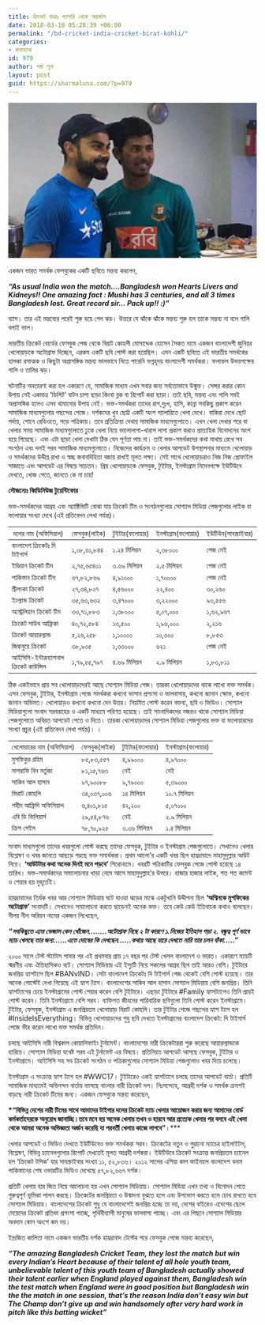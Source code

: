 ```yaml
---
title: ক্রিকেট যাত্রাঃ গ্যালারি থেকে অন্তর্জাল
date: 2018-03-10 05:28:39 +06:00
permalink: "/bd-cricket-india-cricket-birat-kohli/"
categories:
- মাথাব্যাথা
id: 979
author: শর্মা লুনা
layout: post
guid: https://sharmaluna.com/?p=979
---
```


[![](/assets/images/wp-content/uploads/2018/03/sarkar-story_647_021317070928.jpg)](/assets/images/wp-content/uploads/2018/03/sarkar-story_647_021317070928.jpg)

<span style="font-weight: 400;">একজন ভারত সমর্থক ফেসবুকের একটি ছবিতে মন্তব্য করলেন, </span>

**_“As usual India won the match….Bangladesh won Hearts Livers and Kidneys!! One amazing fact : Mushi has 3 centuries, and all 3 times Bangladesh lost. Great record sir… Pack up!! :)”_**

<span style="font-weight: 400;">ব্যাস। তার এই মন্তব্যের পরেই শুরু হয়ে গেল ঝড়। উত্তরে যে ঝাঁকে ঝাঁকে মন্তব্য শুরু হল তাকে মন্তব্য না বলে গালি বলাই ভাল।</span>

<span style="font-weight: 400;">ভারতীয় ক্রিকেট বোর্ডের ফেসবুক পেজ থেকে বিরাট কোহলী মোসাদ্দেক হোসেন সৈকত নামে একজন বাংলাদেশী জুনিয়র খেলোয়াড়কে অটোগ্রাফ দিচ্ছেন, এরকম একটি ছবি পোস্ট করা হয়েছিল। এমন একটি ছবিতে এই ভারতীয় সমর্থকের হালকা রসাত্মক ও কিছুটা অপ্রাসঙ্গিক মন্তব্য ভালভাবে নিতে পারেনি ভগ্নহৃদয় বাংলাদেশী সমর্থকরা। ফলাফল উভয়পক্ষের গালি ও তালির ঝড়। </span>

<span style="font-weight: 400;">ঘটনাটির অবতারণা করা হল একারণে যে, সামাজিক মাধ্যম এখন সবার জন্য সর্বতোভাবে উন্মুক্ত। সেন্সর করার কোন উপায় নেই একমাত্র ‘ডিলিট’ বাটন চাপা ছাড়া কিংবা ব্লক বা রিপোর্ট করা ছাড়া। তাই ছবি, মন্তব্য এবং গালি সবই অপ্রাসঙ্গিক হলেও এসব থামানোর উপায় নেই। ভক্ত-সমর্থকরা তাদের রাগ,দুঃখ, হাসি, কান্না সবকিছু প্রকাশ করেন সামাজিক মাধ্যমগুলোর পছন্দের পেজে। দর্শকদের খুব ছোট্ট একটি অংশ গ্যালারিতে খেলা দেখে। বাকিরা দেখে ছোট পর্দায়, শোনে রেডিওতে, পড়ে পত্রিকায়। তবে প্রতিক্রিয়া দেখায় সামাজিক মাধ্যমগুলোতে। এখন খেলা দেখার পরে বা খেলার সময় সামাজিক মাধ্যমগুলোতে ঢুকে খেলা নিয়ে ভালোলাগা-খারাপ লাগা প্রকাশ করাও প্রাত্যহিক বিনোদনের অংশ হয়ে গিয়েছে। এবং এটা ছাড়া খেলা দেখাটা ঠিক যেন পূর্ণতা পায় না। তাই ভক্ত-সমর্থকদের কথা মাথায় রেখে সব সংগঠন এবং দলই সরব সামাজিক মাধ্যমগুলোতে। নিজেদের কার্যক্রম ও খেলার আপডেট উপস্থাপনার মাধ্যমে খেলোয়াড় ও সমর্থকদের উদ্দীপ্ত রাখা ও স্বচ্ছ জবাবদিহিতা বজায় রাখাই মূলত লক্ষ্য। সেই সাথে খেলোয়াড়রাও নিজ নিজ প্রোফাইল সাজাতে এবং আপডেট এর বিষয়ে সচেতন। প্রিয় খেলোয়াড়কে ফেসবুক, টুইটার, ইনস্টাগ্রাম নিদেনপক্ষে ইউটিউবে দেখতে, খোজ পেতে, জানতে কে না চায়!</span>

**সৌজন্যেঃ ব্বিডিনিউজ টুয়েন্টিফোর**

<span style="font-weight: 400;">ভক্ত-সমর্থকদের আগ্রহ এবং অ্যাক্টিভিটি বোঝা যায় ক্রিকেট টিম ও সংগঠনগুলোর সোশ্যাল মিডিয়া পেজগুলোর লাইক বা ফলোয়ার সংখ্যা দেখে (এই প্রতিবেদন লেখা পর্যন্ত)।</span>

| <span style="font-weight: 400;">দলের নাম (অফিসিয়াল)</span>                    | <span style="font-weight: 400;">ফেসবুক</span><span style="font-weight: 400;">(লাইক)</span> | <span style="font-weight: 400;">টুইটার</span><span style="font-weight: 400;">(ফলোয়ার)</span> | <span style="font-weight: 400;">ইনস্টাগ্রাম</span><span style="font-weight: 400;">(ফলোয়ার)</span> | <span style="font-weight: 400;">ইউটিউব</span><span style="font-weight: 400;">(সাবস্ক্রাইবার)</span> |
| ----------------------------------------------------------------------------- | ------------------------------------------------------------------------------------------ | -------------------------------------------------------------------------------------------- | ------------------------------------------------------------------------------------------------- | --------------------------------------------------------------------------------------------------- |
| <span style="font-weight: 400;">বাংলাদেশ ক্রিকেটঃ দি টাইগার্স</span>          | <span style="font-weight: 400;">১,০৮,৬১,৮৪৪</span>                                         | <span style="font-weight: 400;">১.২৪ মিলিয়ন</span>                                           | <span style="font-weight: 400;">২,৩৮০০০</span>                                                    | <span style="font-weight: 400;">পেজ নেই</span>                                                      |
| <span style="font-weight: 400;">ইণ্ডিয়ান ক্রিকেট টিম</span>                   | <span style="font-weight: 400;">২,৭৫,৬৫৪০১ </span>                                         | <span style="font-weight: 400;">৩.৬৯ মিলিয়ন</span>                                           | <span style="font-weight: 400;">২.৫ মিলিয়ন</span>                                                 | <span style="font-weight: 400;">পেজ নেই</span>                                                      |
| <span style="font-weight: 400;">পাকিস্তান ক্রিকেট টিম</span>                  | <span style="font-weight: 400;">৬৭,৮২,৮৬৯</span>                                           | <span style="font-weight: 400;">৪,৯১০০০</span>                                               | <span style="font-weight: 400;">১,৭০০০০</span>                                                    | <span style="font-weight: 400;">পেজ নেই</span>                                                      |
| <span style="font-weight: 400;">শ্রীলংকা ক্রিকেট</span>                       | <span style="font-weight: 400;">২৭,৩৪,৮০৭</span>                                           | <span style="font-weight: 400;">৪,৫৬০০০</span>                                               | <span style="font-weight: 400;">২২,৪০০ </span>                                                    | <span style="font-weight: 400;">৩০,২৬০</span>                                                       |
| <span style="font-weight: 400;">ইংল্যান্ড ক্রিকেট</span>                      | <span style="font-weight: 400;">৩৫,৬৩,৬৩২</span>                                           | <span style="font-weight: 400;">৩,৪৭০০০</span>                                               | <span style="font-weight: 400;">৩,২২০০০</span>                                                    | <span style="font-weight: 400;">৯৩,৫৫৬</span>                                                       |
| <span style="font-weight: 400;">অস্ট্রেলিয়ান ক্রিকেট টিম</span>               | <span style="font-weight: 400;">৩৩,৭১,৮৮৩</span>                                           | <span style="font-weight: 400;">১,৩৮০০০</span>                                               | <span style="font-weight: 400;">৫,০৭,০০০</span>                                                   | <span style="font-weight: 400;">১,৬২,৯৬৭</span>                                                     |
| <span style="font-weight: 400;">ক্রিকেট সাউথ আফ্রিকা</span>                   | <span style="font-weight: 400;">৪০,৭২,৫৮৪</span>                                           | <span style="font-weight: 400;">১৩,৫০০</span>                                                | <span style="font-weight: 400;">১,৯৬,০০০</span>                                                   | <span style="font-weight: 400;">২,২১৬</span>                                                        |
| <span style="font-weight: 400;">ক্রিকেট আয়ারল্যান্ড</span>                    | <span style="font-weight: 400;">৫,২৬,২৫৮</span>                                            | <span style="font-weight: 400;">১,১০০০০</span>                                               | <span style="font-weight: 400;">১০,৩০০</span>                                                     | <span style="font-weight: 400;">৮,৮৫৩</span>                                                        |
| <span style="font-weight: 400;">জিম্বাবুয়ে ক্রিকেট</span>                     | <span style="font-weight: 400;">৩৮,৯৩৫</span>                                              | <span style="font-weight: 400;">১,৩৩০০০</span>                                               | <span style="font-weight: 400;">৬২১</span>                                                        | <span style="font-weight: 400;">পেজ নেই</span>                                                      |
| <span style="font-weight: 400;">আইসিসি-ইন্টারন্যাশনাল ক্রিকেট কাউন্সিল</span> | <span style="font-weight: 400;">১,৭৯,৫৫,৭৯৭</span>                                         | <span style="font-weight: 400;">৪.৬৯ মিলিয়ন</span>                                           | <span style="font-weight: 400;">২.৯ মিলিয়ন</span>                                                 | <span style="font-weight: 400;">১,৮৩,৮১১</span>                                                     |

<span style="font-weight: 400;">ঠিক একইভাবে প্রায় সব খেলোয়াড়দেরই আছে সোশ্যাল মিডিয়া পেজ। তারকা খেলোয়াড়দের থাকে লাখো ভক্ত সমর্থক। এসব ফেসবুক, টুইটার, ইনস্টাগ্রাম পেজে সমর্থকরা কখনো ভাসান প্রশংসা ও ভালবাসায়, কখনো জানান ক্ষোভ, কখনো জানান অভিমত। খেলোয়াড়ও কখনো কখনো দেন উত্তর। নিয়মিত পোস্ট করেন বক্তব্য, ছবি ও ভিডিও। সোশ্যাল মিডিয়াগুলো সংবাদ সরবরাহের ও একটি মাধ্যমে পরিণত হয়েছে। তাই সাংবাদিকদের নজরও থাকে সোশ্যাল মিডিয়া পেজগুলোতে অবিরত আপডেট পেতে ও দিতে। তারকা খেলোয়াড়দের সোশ্যাল মিডিয়া পেজগুলোর ভক্ত বা ফলোয়ারদের সংখ্যা প্রচুর (এই প্রতিবেদন লেখা পর্যন্ত)।</span><span style="font-weight: 400;"> । </span>

| <span style="font-weight: 400;">খেলোয়ারের নাম (অফিসিয়াল)</span> | <span style="font-weight: 400;">ফেসবুক</span><span style="font-weight: 400;">(লাইক)</span> | <span style="font-weight: 400;">টুইটার</span><span style="font-weight: 400;">(ফলোয়ার)</span> | <span style="font-weight: 400;">ইনস্টাগ্রাম</span><span style="font-weight: 400;">(ফলোয়ার)</span> |
| --------------------------------------------------------------- | ------------------------------------------------------------------------------------------ | -------------------------------------------------------------------------------------------- | ------------------------------------------------------------------------------------------------- |
| <span style="font-weight: 400;"> মুসফিকুর রহিম</span>           | <span style="font-weight: 400;">৮৫,৮৩,৫৫৭</span>                                           | <span style="font-weight: 400;">৪,৯৯০০০</span>                                               | <span style="font-weight: 400;">৪,৯৭০০০</span>                                                    |
| <span style="font-weight: 400;">মাশরাফি বিন মর্তুজা</span>      | <span style="font-weight: 400;">৮১,১৫,৭৬৩</span>                                           | <span style="font-weight: 400;">নেই</span>                                                   | <span style="font-weight: 400;">নেই</span>                                                        |
| <span style="font-weight: 400;">সাকিব আল হাসান</span>           | <span style="font-weight: 400;">৯৭,৯০০৮৮</span>                                            | <span style="font-weight: 400;">৯,৭৯০০০</span>                                               | <span style="font-weight: 400;">৫,৩৯০০০</span>                                                    |
| <span style="font-weight: 400;">ভিরাট কোহলি</span>              | <span style="font-weight: 400;">৩৪,০৩৭,০০৬</span>                                          | <span style="font-weight: 400;">১৪ মিলিয়ন</span>                                             | <span style="font-weight: 400;">১০.৭ মিলিয়ন</span>                                                |
| <span style="font-weight: 400;">শহীদ আফ্রিদি অফিসিয়াল</span>    | <span style="font-weight: 400;">৬,৪০১,৮১৫</span>                                           | <span style="font-weight: 400;">৪২,২০০</span>                                                | <span style="font-weight: 400;">৫,০৭০০০</span>                                                    |
| <span style="font-weight: 400;">এবি ডি ভিলিয়ার্স</span>         | <span style="font-weight: 400;">২৯,৫৪,৮৭৬</span>                                           | <span style="font-weight: 400;">নেই</span>                                                   | <span style="font-weight: 400;">২.৯ মিলিয়ন</span>                                                 |
| <span style="font-weight: 400;">ক্রিস গেইল</span>               | <span style="font-weight: 400;">৭৮,৭০,৯২৫</span>                                           | <span style="font-weight: 400;">৩.৩৬ মিলিয়ন</span>                                           | <span style="font-weight: 400;">১.৪ মিলিয়ন</span>                                                 |

<span style="font-weight: 400;">সংবাদ মাধ্যমগুলো তাদের খবরগুলো পোস্ট করছে তাদের ফেসবুক, টুইটার ও ইনস্টাগ্রাম পেজগুলোতে। সেখানেও খেলার বিশ্লেষণ ও খবর জানতে আছড়ে পরছে ভক্ত সমার্থকরা। প্রথম আলো’র একটি খবর ছিল হায়দ্রাবাদে মাহামুদুল্লার আউট নিয়ে। </span>**‘আউটটার কথা অনেক দিনই মনে পড়বে’**<span style="font-weight: 400;"> শিরোনামে। খবরটি পত্রিকাটির ফেসবুক পেজে পোস্ট হয়েছে ১৪ তারিখ। ভক্ত-সমার্থকদের সমালোচনার খাড়া নেমে আসে মাহামুদুল্লাহ’র উপরে। হাজার হাজার লাইক, শত শত কমেন্ট ও শেয়ার হয় মুহূর্তেই।</span>

<span style="font-weight: 400;">হায়দ্রাবাদের তির্যক খবর আর সোশ্যাল মিডিয়ায় ঘটে যাওয়া ঝড়ের মাঝে একটুখানি উদ্দীপনা ছিল </span>**‘অশ্বিনকে মুশফিকের অটোগ্রাফ’**<span style="font-weight: 400;"> সংবাদটি। সেখানেও সমালোচনা করতে ছাড়েনই অনেক ভক্ত। তবে কেউ কেউ ইতিবাচক কথাও বলেছেন। নীলয় নীল অরিয়ন নামের একজন লিখেছেন, </span>

**_“সবকিছুতে এ্যত্ত ভেজাল কেন খোঁজেন……..অটোগ্রাফ নিছে ২ টা কারণে ১.নিজের ইতিহাস গড়া ২. বন্ধুত্ব পূর্ণ ভাবে ম্যাচ খেলছে তার জন্য……এতে দোষের কি দেখছেন……কথায় আছে যারে দেখতে নারি তার চলন বাঁকা…..”_**

<span style="font-weight: 400;">২০০০ সালে টেস্ট স্ট্যাটাস পাবার পর এই প্রথমবার প্রায় ১৭ বছর পর টেস্ট খেলল বাংলাদেশ ও ভারত। একারণে ম্যাচটি স্মরণীয় এবং ঐতিহাসিকও বটে। সোশ্যাল মিডিয়ায় এই ইস্যুটি নিয়ে সকলের আগ্রহ ছিল তাই আরও বেশি। টুইটারে জনপ্রিয় হ্যাশট্যাগ ছিল #BANvIND</span><span style="font-weight: 400;">। </span><span style="font-weight: 400;">সেটা বাংলাদেশ ক্রিকেটঃ দি টাইগার্স পেজ থেকেই বেশি পোস্ট হয়েছে। তার অনেক পোস্টেই দেখা গিয়েছে এই হ্যাশ ট্যাগ। বাংলাদেশের সাকিব আল হাসান সোশ্যাল মিডিয়ায় বেশি জনপ্রিয়। তিনি হ্যাশট্যাগের চেয়ে ইনস্টাগ্রামের পোস্ট শেয়ার করেন বেশি টুইটারে। এছাড়া টুইটারে #Family হ্যাসট্যাগেও তিনি প্রায়ই পোস্ট করেন। তিনি ইনস্টাগ্রামে বেশি সরব। ব্যক্তিগত জীবনের পারিবারিক ছবিগুলো তিনি পোস্ট করেন ইনস্টাগ্রামে। টুইটার, ফেসবুক, ইনস্টাগ্রাম এ জনপ্রিয়তম খেলোয়াড় বিরাট কোহলি। তার টুইটার পেজে পছন্দের হ্যাশ ট্যাগ হল #InsideIsEverything</span><span style="font-weight: 400;">। </span><span style="font-weight: 400;">বিভিন্ন খেলোয়াড়দের শুধু ছবি দেখতে ইনস্টাগ্রামের বাংলাদেশ ক্রিকেট: দি টাইগার্স পেজে ভীর করেন লাখো ভক্ত সমর্থক প্রতিদিন।</span>

<span style="font-weight: 400;">চলছে আইসিসি নারী বিশ্বকাপ কোয়ালিফাইং টুর্নামেন্ট। বাংলাদেশের নারী ক্রিকেটাররা শুরু করেছে আয়ারল্যান্ডকে হারিয়ে। সোশ্যাল মিডিয়া যথেষ্ট সরব এই টুর্নামেন্ট এর বিষয়ে। প্রতিনিয়ত আপডেট আসছে ফেসবুক, টুইটার ও ইনস্টাগ্রামে। আইসিসি সহ সব ক্রিকেট সংগঠন ও পত্রিকাগুলোর সোশ্যাল মিডিয়া পেজগুলোও খবর দিয়ে চলেছে। </span>

<span style="font-weight: 400;">ইনস্টাগ্রাম এ সংক্রান্ত হ্যাশ ট্যাগ হল #WWC17</span><span style="font-weight: 400;">। </span><span style="font-weight: 400;">টুইটারেও একই হ্যাশট্যাগে চলছে তাদের আপডেট বার্তা। প্রতিটি সামাজিক মাধ্যমেই অভিনন্দন বার্তায় ভাসছে বাংলার নারী ক্রিকেট দল। নিঃসন্দেহে, আগ্রহী দর্শক ও সমর্থক ক্রমশই বাড়ছে নারী ক্রিকেট টিমের জন্য। একজন ফেসবুকে মন্তব্য করেছেন, </span>

**\*“বিভিন্ন দেশের নারী টিমের সাথে আমাদের টাইগার দলের ক্রিকেট ম্যাচ খেলার আয়োজন করার জন্য আমাদের বোর্ড কর্মকর্তাদেরকে অনুরোধ জানাচ্ছি।তবে মনে হয় অনেক খেলায় তখন ও হারবে আর প্রত্যেক খেলার পর বলবে এই খেলা থেকে আমরা অনেক অভিজ্ঞতা অর্জন করেছি যা পরবর্তী খেলায় কাজে লাগবে”**।\*\*\*

<span style="font-weight: 400;">খেলার আপডেট ও ভিডিও দেখতে ইউটিউবেও ভক্ত সমর্থকরা সরব। ক্রিকেটের নতুন ও পুরানো ম্যাচের হাইলাইটস, বিশ্লেষণ, বিভিন্ন চ্যানেলগুলোর রিপোর্ট দেখতেই মূলত আগ্রহী দর্শকরা। ইউটিউবে ক্রিকেট সংক্রান্ত জনপ্রিয়তম চ্যানেল হল ‘ক্রিকেট টপিক’ যার সাবস্ক্রাইবার সংখ্যা ১১, ৫২,৮৩৬। ২০১২ সালের এশিয়া কাপ ফাইনালে বাংলাদেশ বনাম পাকিস্তানের শেষ ওভারটির ভিডিও দেখেছে ৫৭,৮২,৬৬৭ দর্শক।</span>

<span style="font-weight: 400;">প্রতিটি খেলায় হার জিত নিয়ে আলোচনা হয় এখন সোশ্যাল মিডিয়ায়। সোশ্যাল মিডিয়া এখন তথ্য ও বিনোদন পেতে গুরুত্বপূর্ণ ভূমিকা পালন করছে। ক্রিকেটের জনপ্রিয়তা ও উন্মাদনা বুঝতে হলে এবং উপভোগ করতে হলে চোখ রাখতে হবে সোশ্যাল মিডিয়ায়। বাংলাদেশের ক্রিকেট শুধু যে বাংলাদেশেই জনপ্রিয় হচ্ছে তা নয়, দেশের বাইরেও এদেশের ছেলে মেয়েদের ক্রিকেট প্রতিভা প্রশংসা পাচ্ছে, পৃথিবীব্যাপী মানুষের ভালবাসা পাচ্ছে। এবং এর পিছনে সোশ্যাল মিডিয়ার অবদান কোন অংশে কম নয়। </span>

<span style="font-weight: 400;">ইন্দ্রজিত কালিতা নামে একজন ভারতীয় দর্শক হায়দ্রাবাদ টেস্টের পরে ফেসবুক পেজে মন্তব্য করেছেন, </span>

**_“The amazing Bangladesh Cricket Team, they lost the match but win every Indian’s Heart because of their talent of all hole youth team, unbelievable talent of this youth team of Bangladesh actually showed their talent earlier when England played against them, Bangladesh win the test match when England were in good position but Bangladesh win the the match in one session, that’s the reason India don’t easy win but The Champ don’t give up and win handsomely after very hard work in pitch like this batting wicket”_**
